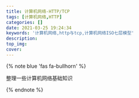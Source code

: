 ```yaml
---
title: 计算机网络-HTTP/TCP
tags: [计算机网络,HTTP]
categories: []
date: 2021-03-25 19:24:34
keywords: '计算机网络,http与tcp,计算机网络ISO七层模型'
description:
top_img:
cover:
---
```


{% note blue 'fas fa-bullhorn' %}

整理一些计算机网络基础知识

{% endnote %}